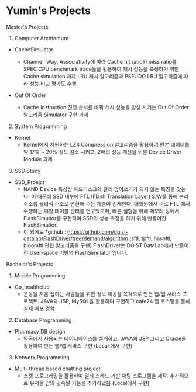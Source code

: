 # Yumin's Projects

Master's Projects

1. Computer Archtecture
* CacheSimulator
  - Channel, Way, Associativity에 따라 Cache hit ratio와 miss ratio를 SPEC CPU benchmark trace들을 활용하여 캐시 성능을 측정하기 위한 Cache simulation 과제
    LRU 캐시 알고리즘과 PSEUDO LRU 알고리즘에 따라 성능 비교 평가도 수행
  
* Out Of Order
  - Cache Instruction 진행 순서를 바꿔 캐시 성능을 향상 시키는 Out Of Order 알고리즘 Simulator 구현 과제

2. System Programming
* Kernel
  - Kernel에서 지원하는 LZ4 Compression 알고리즘을 활용하여 원본 데이터를 약 17% ~ 20% 정도 감소 시키고, 2배의 성능 개선을 이룬 Device Driver Module 과제

3. SSD Study
* SSD_Proejct
  - NAND Device 특성상 하드디스크와 달리 덮어쓰기가 되지 않는 특징을 갖는다. 이 때문에 SSD 내부에 FTL (Flash Translation Layer) S/W를 통해 논리 주소를 물리적 주소로 변환해
    주는 계층이 존재한다. 대학원에서 주로 FTL 에서 수행하는 매핑 테이블 관리를 연구했으며, 빠른 실험을 위해 메모리 상에서 FlashSimultor를 구현하여 SSD의 성능 측정을 하기 위해 만들어진             FlashSimultor.
  - 이 외에도 *github : https://github.com/dgist-datalab/FlashDriver/tree/demand/algorithm (sftl, tpftl, hashftl, bloomftl 관련 알고리즘을 구현)
    FlashDriver는 DGIST DataLab에서 만들어진 User-space 기반의 FlashSimulator 입니다.

Bachelor's Projects

1. Mobile Programming
* Go_healthclub
  - 운동을 처음 접하는 사람들을 위한 정보 제공을 목적으로 만든 웹/앱 서비스 프로젝트. JAVA와 JSP, MySQL을 활용하여 구현하고 cafe24 웹 호스팅을 통해 실제 배포 경험
  
2. Database Programming
* Pharmacy DB design
  - 약국에서 사용되는 데이터베이스를 설계하고, JAVA와 JSP 그리고 Oracle을 활용하여 만든 웹/앱 서비스 구현 (Local 에서 구현)
  
3. Network Programming
* Multi-thread based chatting project
  - 소켓 프로그래밍을 활용하여 멀티 스레드 기반 채팅 프로그램을 제작. 추가적으로 유저들 간의 귓속말 기능을 추가하였음 (Local에서 구현)
